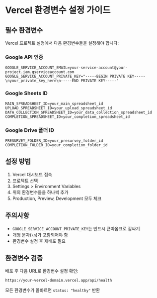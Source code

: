 # Vercel 환경변수 설정 가이드

## 필수 환경변수

Vercel 프로젝트 설정에서 다음 환경변수들을 설정해야 합니다:

### Google API 인증
```
GOOGLE_SERVICE_ACCOUNT_EMAIL=your-service-account@your-project.iam.gserviceaccount.com
GOOGLE_SERVICE_ACCOUNT_PRIVATE_KEY="-----BEGIN PRIVATE KEY-----\nyour_private_key_here\n-----END PRIVATE KEY-----"
```

### Google Sheets ID
```
MAIN_SPREADSHEET_ID=your_main_spreadsheet_id
UPLOAD_SPREADSHEET_ID=your_upload_spreadsheet_id
DATA_COLLECTION_SPREADSHEET_ID=your_data_collection_spreadsheet_id
COMPLETION_SPREADSHEET_ID=your_completion_spreadsheet_id
```

### Google Drive 폴더 ID
```
PRESURVEY_FOLDER_ID=your_presurvey_folder_id
COMPLETION_FOLDER_ID=your_completion_folder_id
```

## 설정 방법

1. Vercel 대시보드 접속
2. 프로젝트 선택
3. Settings > Environment Variables
4. 위의 환경변수들을 하나씩 추가
5. Production, Preview, Development 모두 체크

## 주의사항

- `GOOGLE_SERVICE_ACCOUNT_PRIVATE_KEY`는 반드시 큰따옴표로 감싸기
- 개행 문자(`\n`)가 포함되어야 함
- 환경변수 설정 후 재배포 필요

## 환경변수 검증

배포 후 다음 URL로 환경변수 설정 확인:
```
https://your-vercel-domain.vercel.app/api/health
```

모든 환경변수가 올바르면 `status: "healthy"` 반환